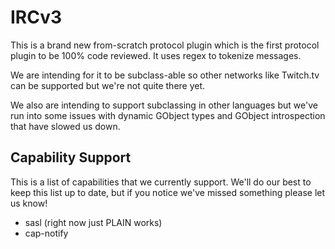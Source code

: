 # IRCv3

This is a brand new from-scratch protocol plugin which is the first protocol
plugin to be 100% code reviewed. It uses regex to tokenize messages.

We are intending for it to be subclass-able so other networks like Twitch.tv can
be supported but we're not quite there yet.

We also are intending to support subclassing in other languages but we've run
into some issues with dynamic GObject types and GObject introspection that have
slowed us down.

## Capability Support

This is a list of capabilities that we currently support. We'll do our best to
keep this list up to date, but if you notice we've missed something please let
us know!

* sasl (right now just PLAIN works)
* cap-notify
